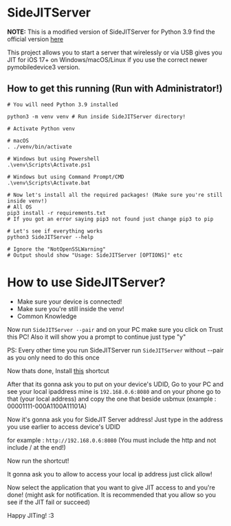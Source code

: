 # SideJITServer 

**NOTE:** This is a modified version of SideJITServer for Python 3.9 find the official version [here](https://github.com/nythepegasus/SideJITServer)

This project allows you to start a server that wirelessly or via USB gives you JIT for iOS 17+ on Windows/macOS/Linux if you use the correct newer pymobiledevice3 version.

## How to get this running (Run with Administrator!)


```
# You will need Python 3.9 installed

python3 -m venv venv # Run inside SideJITServer directory!

# Activate Python venv

# macOS
. ./venv/bin/activate

# Windows but using Powershell
.\venv\Scripts\Activate.ps1

# Windows but using Command Prompt/CMD
.\venv\Scripts\Activate.bat

# Now let's install all the required packages! (Make sure you're still inside venv!)
# All OS
pip3 install -r requirements.txt
# If you got an error saying pip3 not found just change pip3 to pip

# Let's see if everything works 
python3 SideJITServer --help

# Ignore the "NotOpenSSLWarning"
# Output should show "Usage: SideJITServer [OPTIONS]" etc

```

# How to use SideJITServer?
- Make sure your device is connected!
- Make sure you're still inside the venv!
- Common Knowledge
  
Now run `SideJITServer --pair` and on your PC make sure you click on Trust this PC!
Also it will show you a prompt to continue just type "y"

PS: Every other time you run SideJITServer run `SideJITServer` without --pair as you only need to do this once

Now thats done, Install [this](https://www.icloud.com/shortcuts/b0ffc9c3f0e74e7a8f8052c89fa322cf) shortcut

After that its gonna ask you to put on your device's UDID, Go to your PC and see your local ipaddress mine is `192.168.0.6:8080` and on your phone go to that (your local address) and copy the one that beside usbmux (example : 00001111-000A1100A11101A)

Now it's gonna ask you for SideJIT Server address! Just type in the address you use earlier to access device's UDID

for example : `http://192.168.0.6:8080` (You must include the http and not include / at the end!)

Now run the shortcut!

It gonna ask you to allow to access your local ip address just click allow!

Now select the application that you want to give JIT access to and you're done! (might ask for notification. It is recommended that you allow so you see if the JIT fail or succeed)

Happy JITing! :3
